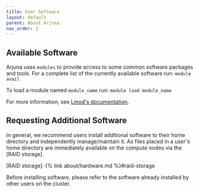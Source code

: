 ```yaml
---
title: User Software
layout: default
parent: About Arjuna
nav_order: 2
---
```


## Available Software

Arjuna uses `modules` to provide access to some common software packages and tools.
For a complete list of the currently available software run: `module avail`

To load a module named `module_name` run: `module load module_name`

For more information, see [Lmod's documentation](https://lmod.readthedocs.io).

## Requesting Additional Software

In general, we recommend users install additional software to their home directory
and independently manage/maintain it. As files placed in a user's home directory
are immediately available on the compute nodes via the [RAID storage].

[RAID storage]: {% link about/hardware.md %}#raid-storage

Before installing software, please refer to the software already installed by
other users on the cluster.
